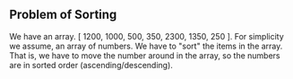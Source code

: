 ## Problem of Sorting
We have an array. [ 1200, 1000, 500, 350, 2300, 1350, 250 ]. For simplicity we assume, an array of numbers. We have to "sort" the items in the array. That is, we have to move the number around in the array, so the numbers are in sorted order (ascending/descending).